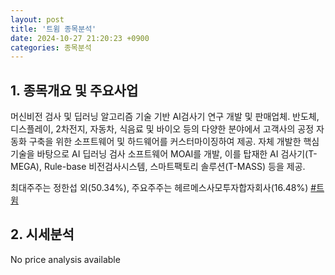 ```yaml
---
layout: post
title: '트윔 종목분석'
date: 2024-10-27 21:20:23 +0900
categories: 종목분석
---
```


## 1. 종목개요 및 주요사업

머신비전 검사 및 딥러닝 알고리즘 기술 기반 AI검사기 연구 개발 및 판매업체. 반도체, 디스플레이, 2차전지, 자동차, 식음료 및 바이오 등의 다양한 분야에서 고객사의 공정 자동화 구축을 위한 소프트웨어 및 하드웨어를 커스터마이징하여 제공. 자체 개발한 핵심기술을 바탕으로 AI 딥러닝 검사 소프트웨어 MOAI를 개발, 이를 탑재한 AI 검사기(T-MEGA), Rule-base 비전검사시스템, 스마트팩토리 솔루션(T-MASS) 등을 제공.

최대주주는 정한섭 외(50.34%), 주요주주는 헤르메스사모투자합자회사(16.48%)
[#트윔](#)

## 2. 시세분석

No price analysis available
